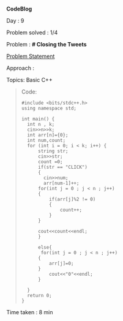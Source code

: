 **CodeBlog**

Day : 9

Problem solved : 1/4

Problem : **# Closing the Tweets**

[Problem Statement](https://www.codechef.com/problems/TWTCLOSE)

Approach :

Topics: Basic C++

> Code:
>
>     #include <bits/stdc++.h>
>     using namespace std;
>
>     int main() {
>     	int n , k;
>     	cin>>n>>k;
>     	int arr[n]={0};
>     	int num,count;
>     	for (int i = 0; i < k; i++) {
>     	    string str;
>     	    cin>>str;
>     	    count =0;
>     	    if(str == "CLICK")
>     	    {
>             cin>>num;
>             arr[num-1]++;
>     	    for(int j = 0 ; j < n ; j++)
>     	    {
>     	        if(arr[j]%2 != 0)
>     	        {
>     	            count++;
>     	        }
>     	    }
>
>     	    cout<<count<<endl;
>     	    }
>
>     	    else{
>     	     for(int j = 0 ; j < n ; j++)
>     	    {
>     	        arr[j]=0;
>     	    }
>     	        cout<<"0"<<endl;
>     	    }
>
>     	}
>     	return 0;
>     }

Time taken : 8 min
